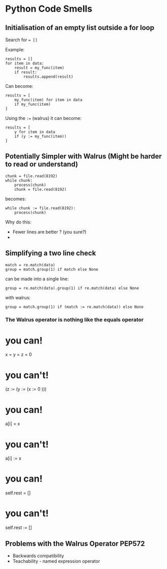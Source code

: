 # Python Code Smells

## Initialisation of an empty list outside a for loop

Search for `= []`

Example:

    results = []
    for item in data:
        result = my_func(item)
        if result:
            results.append(result)

Can become:

    results = [
        my_func(item) for item in data
        if my_func(item)
    ]

Using the `:=` (walrus) it can become:

    results = [
        y for item in data
        if (y := my_func(item))
    ]

## Potentially Simpler with Walrus (Might be harder to read or understand)

    chunk = file.read(8192)
    while chunk:
        process(chunk)
        chunk = file.read(8192)

becomes:

    while chunk := file.read(8192):
        process(chunk)

Why do this:

* Fewer lines are better ? (you sure?)
* 

## Simplifying a two line check

    match = re.match(data)
    group = match.group(1) if match else None

can be made into a single line:

    group = re.match(data).group(1) if re.match(data) else None

with walrus:

    group = match.group(1) if (match := re.match(data)) else None

### The Walrus operator is nothing like the equals operator

# you can!
x = y = z = 0

# you can't!
(z := (y := (x := 0 )))

# you can!
a[i] = x

# you can't!
a[i] := x

# you can!
self.rest = []

# you can't!
self.rest := []

## Problems with the Walrus Operator PEP572

* Backwards compatibility
* Teachability - named expression operator





    